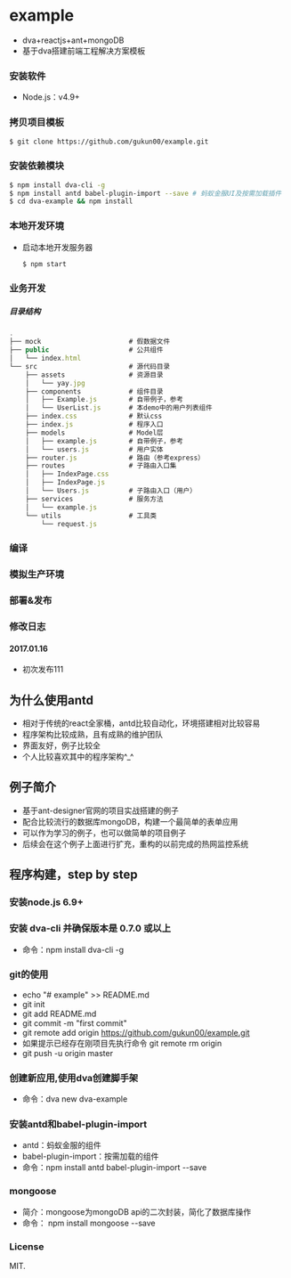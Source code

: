 # example
- dva+reactjs+ant+mongoDB
- 基于dva搭建前端工程解决方案模板


### 安装软件

- Node.js：v4.9+

### 拷贝项目模板

``` bash
$ git clone https://github.com/gukun00/example.git
```


### 安装依赖模块

``` bash
$ npm install dva-cli -g
$ npm install antd babel-plugin-import --save # 蚂蚁金服UI及按需加载插件
$ cd dva-example && npm install
```

### 本地开发环境

- 启动本地开发服务器

    ``` bash
    $ npm start
    ```

### 业务开发

##### 目录结构

``` js
.
├── mock                      # 假数据文件
├── public                    # 公共组件
│   └── index.html
└── src                       # 源代码目录
    ├── assets                # 资源目录
    │   └── yay.jpg
    ├── components            # 组件目录
    │   ├── Example.js        # 自带例子，参考
    │   └── UserList.js       # 本demo中的用户列表组件
    ├── index.css             # 默认css
    ├── index.js              # 程序入口
    ├── models                # Model层
    │   ├── example.js        # 自带例子，参考
    │   └── users.js          # 用户实体
    ├── router.js             # 路由（参考express）
    ├── routes                # 子路由入口集
    │   ├── IndexPage.css
    │   ├── IndexPage.js
    │   └── Users.js          # 子路由入口（用户）
    ├── services              # 服务方法
    │   └── example.js
    └── utils                 # 工具类
        └── request.js        


```

### 编译


### 模拟生产环境



### 部署&发布



### 修改日志

#### 2017.01.16

- 初次发布111


## 为什么使用antd
  - 相对于传统的react全家桶，antd比较自动化，环境搭建相对比较容易
  - 程序架构比较成熟，且有成熟的维护团队
  - 界面友好，例子比较全
  - 个人比较喜欢其中的程序架构^_^

## 例子简介
  - 基于ant-designer官网的项目实战搭建的例子
  - 配合比较流行的数据库mongoDB，构建一个最简单的表单应用
  - 可以作为学习的例子，也可以做简单的项目例子
  - 后续会在这个例子上面进行扩充，重构的以前完成的热网监控系统

## 程序构建，step by step

### 安装node.js 6.9+
### 安装 dva-cli 并确保版本是 0.7.0 或以上
  - 命令：npm install dva-cli -g

### git的使用
  - echo "# example" >> README.md
  - git init
  - git add README.md
  - git commit -m "first commit"
  - git remote add origin https://github.com/gukun00/example.git
  - 如果提示已经存在刚项目先执行命令  git remote rm origin
  - git push -u origin master


### 创建新应用,使用dva创建脚手架
  - 命令：dva new dva-example

### 安装antd和babel-plugin-import
  - antd：蚂蚁金服的组件
  - babel-plugin-import：按需加载的组件
  - 命令：npm install antd babel-plugin-import --save

### mongoose
  - 简介：mongoose为mongoDB api的二次封装，简化了数据库操作
  - 命令： npm install mongoose --save


### License

MIT.
